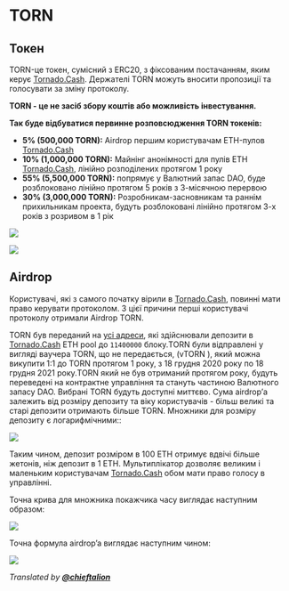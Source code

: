 # TORN

## Токен

TORN-це токен, сумісний з ERC20, з фіксованим постачанням, яким керує [Tornado.Cash](https://tornado.cash/). Держателі TORN можуть вносити пропозиції та голосувати за зміну протоколу.

**TORN - це не засіб збору коштів або можливість інвестування.**

**Так буде відбуватися первинне розповсюдження TORN токенів:**

* **5% \(500,000 TORN\):** Airdrop першим користувачам ETH-пулов [Tornado.Cash](https://tornado.cash/)
* **10% \(1,000,000 TORN\):** Майнінг анонімності для пулів ETH [Tornado.Cash](https://tornado.cash/), лінійно розподілених протягом 1 року
* **55% \(5,500,000 TORN\):** попрямує у Валютний запас DAO, буде розблоковано лінійно протягом 5 років з 3-місячною перервою
* **30% \(3,000,000 TORN\):** Розробникам-засновникам та раннім прихильникам проекта, будуть розблоковані лінійно протягом 3-х років з розривом в 1 рік

![](.gitbook/assets/1-bjggju1rn4_qoxgcljfneq.png)

![](.gitbook/assets/1-gmc0jw8zr5xfvrk5zyqmya.png)

## Airdrop <a id="f04d"></a>

Користувачі, які з самого початку вірили в [Tornado.Cash](https://tornado.cash/), повинні мати право керувати протоколом. З цієї причини перші користувачі протоколу отримали Airdrop TORN.

TORN був переданий на [усі адреси](https://github.com/tornadocash/airdrop/blob/master/airdrop.csv), які здійснювали депозити в [Tornado.Cash](https://tornado.cash/) ETH pool до `11400000` блоку.TORN були відправлені у вигляді ваучера TORN, що не передається, (vTORN \), який можна викупити 1:1 до TORN протягом 1 року, з 18 грудня 2020 року по 18 грудня 2021 року.TORN який не був отриманий протягом року, будуть переведені на контрактне управління та стануть частиною Валютного запасу DAO. Вибрані TORN будуть доступні миттєво. 
Сума airdrop’а залежить від розміру депозиту та віку користувачів - більш великі та старі депозити отримають більше TORN. Множники для розміру депозиту є логарифмічними::

![](.gitbook/assets/1-ogfrad8p3gez14zh4jndiq-2x.png)



Таким чином, депозит розміром в 100 ETH отримує вдвічі більше жетонів, ніж депозит в 1 ETH. Мультиплікатор дозволяє великим і маленьким користувачам [Tornado.Cash](https://tornado.cash/) обом мати право голосу в управлінні.

Точна крива для множника покажчика часу виглядає наступним образом:

![](.gitbook/assets/1-bje88nlnkbe29-zcs5agkw-2x.png)

Точна формула airdrop’a виглядає наступним чином:

![](.gitbook/assets/1-megm4amqrrkx0qxva9iska-2x.png)

_Translated by_ [_**@chieftalion**_](https://torn.community/u/chieftalion/)


